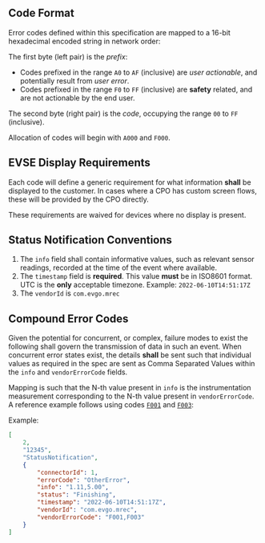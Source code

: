 ## Code Format

Error codes defined within this specification are mapped to a 16-bit hexadecimal encoded string
in network order:

The first byte (left pair) is the *prefix*:

- Codes prefixed in the range `A0` to `AF` (inclusive) are *user actionable*, and potentially
result from *user error*.
- Codes prefixed in the range `F0` to `FF` (inclusive) are **safety** related, and are not
actionable by the end user.

The second byte (right pair) is the *code*, occupying the range `00` to `FF` (inclusive).

Allocation of codes will begin with `A000` and `F000`.

## EVSE Display Requirements

Each code will define a generic requirement for what information **shall** be displayed
to the customer. In cases where a CPO has custom screen flows, these will be
provided by the CPO directly.

These requirements are waived for devices where no display is present.

## Status Notification Conventions

1. The `info` field shall contain informative values, such as relevant sensor readings,
recorded at the time of the event where available.
2. The `timestamp` field is  **required**. This value **must** be in ISO8601 format.
UTC is the **only** acceptable timezone. Example: `2022-06-10T14:51:17Z`
3. The `vendorId` is `com.evgo.mrec`

## Compound Error Codes

Given the potential for concurrent, or complex, failure modes to exist the following
shall govern the transmission of data in such an event. When concurrent error states
exist, the details **shall** be sent such that individual values as required in the
spec are sent as Comma Separated Values within the `info` and `vendorErrorCode` fields.

Mapping is such that the N-th value present in `info` is the instrumentation measurement
corresponding to the N-th value present in `vendorErrorCode`. A reference example follows
using codes [`F001`](./def/f/prox-low.md) and [`F003`](./def/f/pilot-low.md):

Example:
```json
[
    2,
    "12345",
    "StatusNotification",
    {
		"connectorId": 1,
		"errorCode": "OtherError",
		"info": "1.11,5.00",
		"status": "Finishing",
		"timestamp": "2022-06-10T14:51:17Z",
		"vendorId": "com.evgo.mrec",
		"vendorErrorCode": "F001,F003"
    }
]
```
